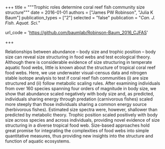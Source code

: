 +++
title = """Trophic roles determine coral reef fish community size structure"""
date = 2016-01-01
authors = ["James PW Robinson", "Julia K Baum"]
publication_types = ["2"]
selected = "false"
publication = "*Can. J. Fish. Aquat. Sci.*"

url_code = 'https://github.com/baumlab/Robinson-Baum_2016_CJFAS'

+++

<script type='text/javascript' src='https://d1bxh8uas1mnw7.cloudfront.net/assets/embed.js'></script>

<div data-badge-details="right" data-badge-type="medium-donut" data-doi="10.1139/cjfas-2015-0178" data-hide-no-mentions="true" class="altmetric-embed"></div>

Relationships between abundance – body size and trophic position – body size can reveal size structuring in food webs and test ecological theory. Although there is considerable evidence of size structuring in temperate aquatic food webs, little is known about the structure of tropical coral reef food webs. Here, we use underwater visual-census data and nitrogen stable isotope analysis to test if coral reef fish communities (i) are size structured and (ii) follow metabolic scaling rules. After examining individuals from over 160 species spanning four orders of magnitude in body size, we show that abundance scaled negatively with body size and, as predicted, individuals sharing energy through predation (carnivorous fishes) scaled more steeply than those individuals sharing a common energy source (herbivorous fishes). Estimated size spectra were, however, shallower than predicted by metabolic theory. Trophic position scaled positively with body size across species and across individuals, providing novel evidence of size structuring in a diverse tropical food web. Size-based approaches hold great promise for integrating the complexities of food webs into simple quantitative measures, thus providing new insights into the structure and function of aquatic ecosystems.

